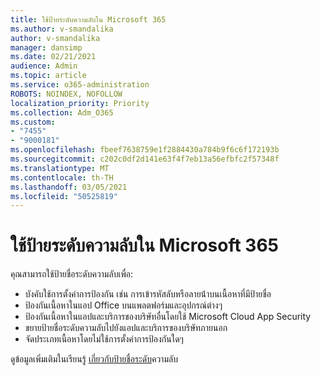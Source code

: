 ```yaml
---
title: ใช้ป้ายระดับความลับใน Microsoft 365
ms.author: v-smandalika
author: v-smandalika
manager: dansimp
ms.date: 02/21/2021
audience: Admin
ms.topic: article
ms.service: o365-administration
ROBOTS: NOINDEX, NOFOLLOW
localization_priority: Priority
ms.collection: Adm_O365
ms.custom:
- "7455"
- "9000181"
ms.openlocfilehash: fbeef7638759e1f2884430a784b9f6c6f172193b
ms.sourcegitcommit: c202c0df2d141e63f4f7eb13a56efbfc2f57348f
ms.translationtype: MT
ms.contentlocale: th-TH
ms.lasthandoff: 03/05/2021
ms.locfileid: "50525819"
---
```

# <a name="use-sensitivity-labels-in-microsoft-365"></a>ใช้ป้ายระดับความลับใน Microsoft 365

คุณสามารถใช้ป้ายชื่อระดับความลับเพื่อ:
- บังคับใช้การตั้งค่าการป้องกัน เช่น การเข้ารหัสลับหรือลายน้่าบนเนื้อหาที่มีป้ายชื่อ
- ป้องกันเนื้อหาในแอป Office บนแพลตฟอร์มและอุปกรณ์ต่างๆ
- ป้องกันเนื้อหาในแอปและบริการของบริษัทอื่นโดยใช้ Microsoft Cloud App Security
- ขยายป้ายชื่อระดับความลับไปยังแอปและบริการของบริษัทภายนอก
- จัดประเภทเนื้อหาโดยไม่ใช้การตั้งค่าการป้องกันใดๆ

ดูข้อมูลเพิ่มเติมในเรียนรู้ [เกี่ยวกับป้ายชื่อระดับ](https://docs.microsoft.com/microsoft-365/compliance/sensitivity-labels)ความลับ